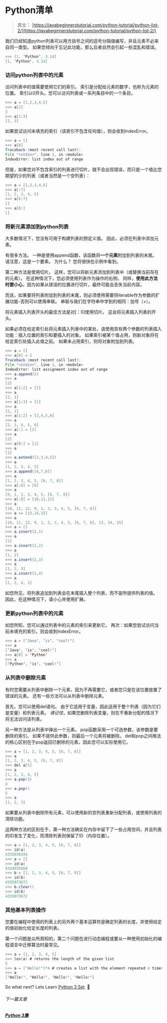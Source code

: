 # Python清单

> 原文： [https://javabeginnerstutorial.com/python-tutorial/python-list-2/](https://javabeginnerstutorial.com/python-tutorial/python-list-2/)

我们已经知道python列表可以用方括号之间的逗号分隔值编写，并且元素不必来自同一类型。 如果您倾向于忘记此功能，那么后者自然会引起一些混乱和错误。

```java
>>> [1, 'Python', 3.14]
[1, 'Python', 3.14]
```

### 访问python列表中的元素

访问列表中的值需要使用它们的索引。 索引是分配给元素的数字，也称为元素的位置。 索引以0开头。您可以访问列表或一系列条目中的一个条目。

```java
>>> a = [1,2,3,4,5]
>>> a[2]
3
>>> a[1:3]
[2, 3]
```

如果尝试访问未填充的索引（该索引不包含任何值），则会收到IndexError。

```java
>>> a = []
>>> a[0]
Traceback (most recent call last):
File "<stdin>", line 1, in <module>
IndexError: list index out of range
```

但是，如果您对不包含索引的列表进行切片，就不会出现错误，而只是一个值比您期望的少的列表（或者当然是一个空列表）：

```java
>>> a = [1,2,3,4,5]
>>> a[:7]
[1, 2, 3, 4, 5]
>>> a[6:7]
[]
>>> a[8:]
[]
```

### 将新元素添加到python列表

大多数情况下，您没有可用于构建列表的预定义值。 因此，必须在列表中添加元素。

有很多方法。 一种是使用append函数，该函数将**一个元素**附加到列表的末尾。 请注意，这是一个要素。 为什么？ 您将很快在示例中看到。

第二种方法是使用切片。 这样，您可以将新元素添加到列表中（或替换当前存在的元素）。 在这种情况下，您必须使用列表作为操作的右侧。 同样，**使用此方法时要小心**，因为如果从错误的位置进行切片，最终可能会丢失当前内容。

而且，如果要将列表附加到列表的末尾，则必须使用需要将iterable作为参数的扩展功能-否则可以使用串联。 串联与我们在字符串中学到的相同：加号（+）。

将元素插入列表开头的最佳方法是对[：0]使用切片。 这会将元素插入列表的开头。

如果必须在给定索引处将元素插入列表中的某处，请使用具有两个参数的列表插入功能：插入位置的索引和要插入的对象。 如果索引被某个值占用，则新对象将在给定索引处插入此值之前。 如果未占用索引，则将对象附加到列表。

```java
>>> a = []
>>> a[0] = 2
Traceback (most recent call last):
File "<stdin>", line 1, in <module>
IndexError: list assignment index out of range
>>> a.append(2)
>>> a
[2]
>>> a[1:2] = [1]
>>> a
[2, 1]
>>> a[1:3] = [1]
>>> a
[2, 1]
>>> a[1:2] = [3,4,5,6]
>>> a
[2, 3, 4, 5, 6]
>>> a[:] = [2]
>>> a
[2]
>>> a[0:] = [1]
>>> a
[1]
>>> a.extend([2,3,4,5])
>>> a
[1, 2, 3, 4, 5]
>>> a.append([6,7,8])
>>> a
[1, 2, 3, 4, 5, [6, 7, 8]]
>>> a[:0] = [9]
>>> a
[9, 1, 2, 3, 4, 5, [6, 7, 8]]
>>> a[:0] = [10,11,12]
>>> a
[10, 11, 12, 9, 1, 2, 3, 4, 5, [6, 7, 8]]
>>> a += [13,14,15]
>>> a
[10, 11, 12, 9, 1, 2, 3, 4, 5, [6, 7, 8], 13, 14, 15]
>>> a = []
>>> a.insert(2,1)
>>> a
[1]
>>> a.insert(2,2)
>>> a
[1, 2]
>>> a.insert(2,3)
>>> a
[1, 2, 3]
>>> a.insert(2,4)
>>> a
[1, 2, 4, 3]
```

如您所见，将列表追加到列表会在末尾插入整个列表，而不是所提供列表的值。 因此，在这种情况下，请小心并使用扩展。

### 更新python列表中的元素

如您所知，您可以通过列表中的元素的索引来更新它。 再次：如果您尝试访问当前未填充的索引，则会收到IndexError。

```java
>>> a = ["Java", "is", "cool!"]
>>> a
['Java', 'is', 'cool!']
>>> a[0] = 'Python'
>>> a
['Python', 'is', 'cool!']
```

### 从列表中删除元素

有时您需要从列表中删除一个元素，因为不再需要它，或者您只是在该位置放置了错误的元素。 还有一些方法可以从列表中删除元素。

首先，您可以使用del语句。 由于它适用于变量，因此适用于整个列表（因为它们是变量）和列表元素。 *请记住*，如果您删除列表变量，则在不重新分配的情况下将无法访问该列表。

另一种方法是从列表中弹出一个元素。 pop函数采用一个可选参数，该参数是要删除的索引。 如果不提供此参数，则最后一个元素将被删除。 del和pop之间用法的核心区别在于pop返回已删除的元素，因此您可以实际使用它。

```java
>>> a = [1, 2, 3, 4, 5, [6, 7, 8]]
>>> a
[1, 2, 3, 4, 5, [6, 7, 8]]
>>> del a[5]
>>> a
[1, 2, 3, 4, 5]
>>> a.pop(3)
4
>>> a.pop()
5
>>> a
[1, 2, 3]
```

如果要从列表中删除所有元素，可以使用新的空列表重新分配列表，或使用列表的清除功能。

这两种方法的区别在于，第一种方法确实在内存中留下了一些占用空间，并且列表的ID发生了变化，而清除列表则保留了ID（内存位置）。

```java
>>> a = [1, 2, 3, 4, 5, [6, 7, 8]]
>>> id(a)
4335030344
>>> a = []
>>> id(a)
4334935560
>>> b = [1, 2, 3, 4, 5, [6, 7, 8]]
>>> id(b)
4335073672
>>> b.clear()
>>> id(b)
4335073672
```

### 其他基本列表操作

您要在编程中使用的列表上的另外两个基本运算符是确定列表的长度，并使用给定的值初始化给定长度的列表。

第一个问题是众所周知的，第二个问题在进行动态编程或要从一种使用初始化的编程语言中迁移算法时最常见。

```java
>>> a = [1, 2, 3, 4, 5]
>>> len(a) # returns the length of the given list
5
>>> a = ["Hello!"]*4 # creates a list with the element repeated 4 times
>>> a
['Hello!', 'Hello!', 'Hello!', 'Hello!']
```

So what next? Lets Learn [Python 3 Set](https://javabeginnerstutorial.com/python-tutorial/python-3-set-2/). 🙂

###### 下一篇文章

##### [Python 3集](https://javabeginnerstutorial.com/python-tutorial/python-3-set-2/ "Python 3 set")